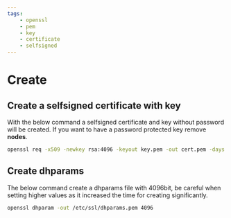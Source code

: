 ```yaml
---
tags:
    - openssl
    - pem
    - key
    - certificate
    - selfsigned
---
```


# Create
## Create a selfsigned certificate with key
With the below command a selfsigned certificate and key without password will be created. If you want to have a password protected key remove **nodes**.
```bash
openssl req -x509 -newkey rsa:4096 -keyout key.pem -out cert.pem -days 365 -nodes
```

## Create dhparams
The below command create a dhparams file with 4096bit, be careful when setting higher values as it increased the time for creating significantly.
```bash
openssl dhparam -out /etc/ssl/dhparams.pem 4096
```
